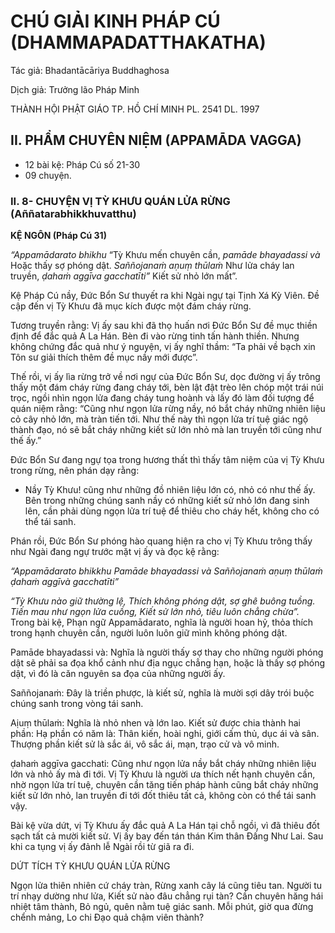 # CHÚ GIẢI KINH PHÁP CÚ (DHAMMAPADATTHAKATHA)

Tác giả: Bhadantācāriya Buddhaghosa

Dịch giả: Trưởng lão Pháp Minh

THÀNH HỘI PHẬT GIÁO TP. HỒ CHÍ MINH
PL. 2541 DL. 1997

## II. PHẨM CHUYÊN NIỆM (APPAMĀDA VAGGA)

- 12 bài kệ: Pháp Cú số 21-30
- 09 chuyện.

### II. 8- CHUYỆN VỊ TỲ KHƯU QUÁN LỬA RỪNG (Aññatarabhikkhuvatthu)

**KỆ NGÔN (Pháp Cú 31)**

_“Appamādarato bhikhu_ “Tỳ Khưu mến chuyên cần, _pamāde bhayadassi và_ Hoặc thấy sợ phóng dật. _Saññojanaṁ aṇuṃ thūlaṁ_ Như lửa cháy lan truyền, _ḍahaṁ aggīva gacchatīti”_ Kiết sử nhỏ lớn mất”.

Kệ Pháp Cú nầy, Đức Bổn Sư thuyết ra khi Ngài ngự tại Tịnh Xá Kỳ Viên. Đề cập đến vị Tỳ
Khưu đã mục kích được một đám cháy rừng.

Tương truyền rằng: Vị ấy sau khi đã thọ huấn nơi Đức Bổn Sư đề mục thiền định để đắc quả A
La Hán. Bèn đi vào rừng tinh tấn hành thiền. Nhưng không chứng đắc quả như ý nguyện, vị ấy nghĩ thầm: “Ta phải về bạch xin Tôn sư giải thích thêm đề mục nầy mới được”.

Thế rồi, vị ấy lìa rừng trở về nơi ngự của Đức Bổn Sư, dọc đường vị ấy trông thấy một đám cháy rừng đang cháy tới, bèn lật đật trèo lên chóp một trái núi trọc, ngồi nhìn ngọn lửa đang cháy tung hoành và lấy đó làm đối tượng để quán niệm rằng: “Cũng như ngọn lửa rừng nầy, nó bắt cháy những nhiên liệu cỏ cây nhỏ lớn, mà tràn tiến tới. Như thế này thì ngọn lửa trí tuệ giác ngộ thành đạo, nó sẽ bắt cháy những kiết sử lớn nhỏ mà lan truyền tới cũng như thế ấy.”

Đức Bổn Sư đang ngự tọa trong hương thất thì thấy tâm niệm của vị Tỳ Khưu trong rừng, nên phán dạy rằng:

- Nầy Tỳ Khưu! cũng như những đồ nhiên liệu lớn có, nhỏ có như thế ấy. Bên trong những chúng sanh nầy có những kiết sử nhỏ lớn đang sinh lên, cần phải dùng ngọn lửa trí tuệ để thiêu cho cháy hết, không cho có thể tái sanh.

Phán rồi, Đức Bổn Sư phóng hào quang hiện ra cho vị Tỳ Khưu trông thấy như Ngài đang ngự trước mặt vị ấy và đọc kệ rằng:

_“Appamādarato bhikkhu
Pamāde bhayadassi và
Saññojanaṁ aṇuṃ thūlaṁ ḍahaṁ aggīvà gacchatīti”_

_“Tỳ Khưu nào giữ thường lệ,
Thích không phóng dật, sợ ghê buông tuồng.
Tiến mau như ngọn lửa cuồng,
Kiết sử lớn nhỏ, tiêu luôn chẳng chừa”._
Trong bài kệ, Phạn ngữ Appamādarato, nghĩa là người hoan hỷ, thỏa thích trong hạnh chuyên cần, người luôn luôn giữ mình không phóng dật.

Pamāde bhayadassi và: Nghĩa là người thấy sợ thay cho những người phóng dật sẽ phải sa đọa khổ cảnh như địa ngục chẳng hạn, hoặc là thấy sợ phóng dật, vì đó là căn nguyên sa đọa của những người ấy.

Saññojanaṁ: Đây là triền phược, là kiết sử, nghĩa là mười sợi dây trói buộc chúng sanh trong vòng tái sanh.

Aịuṃ thūlaṁ: Nghĩa là nhỏ nhen và lớn lao. Kiết sử được chia thành hai phần: Hạ phần có năm là: Thân kiến, hoài nghi, giới cấm thủ, dục ái và sân. Thượng phần kiết sử là sắc ái, vô sắc ái, mạn, trạo cử và vô minh.

ḍahaṁ aggīva gacchati: Cũng như ngọn lửa nầy bắt cháy những nhiên liệu lớn và nhỏ ấy mà đi tới. Vị Tỳ Khưu là người ưa thích nết hạnh chuyên cần, nhờ ngọn lửa trí tuệ, chuyên cần tăng tiến pháp hành cũng bắt cháy những kiết sử lớn nhỏ, lan truyền đi tới đốt thiêu tất cả, không còn có thể tái sanh vậy.

Bài kệ vừa dứt, vị Tỳ Khưu ấy đắc quả A La Hán tại chỗ ngồi, vì đã thiêu đốt sạch tất cả mười kiết sử. Vị ấy bay đến tán thán Kim thân Đấng Như Lai. Sau khi ca tụng vị ấy đảnh lễ Ngài rồi từ giã ra đi.

DỨT TÍCH TỲ KHƯU QUÁN LỬA RỪNG

Ngọn lửa thiên nhiên cứ cháy tràn,
Rừng xanh cây lá cũng tiêu tan.
Người tu trí nhạy dường như lửa,
Kiết sử nào đâu chẳng rụi tàn?
Cần chuyên hăng hái nhiệt tâm thành,
Bỏ ngủ, quên nằm tuệ giác sanh.
Mỗi phút, giờ qua đừng chểnh mảng,
Lo chi Đạo quả chậm viên thành?
